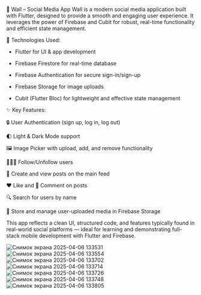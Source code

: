 📱 Wall – Social Media App
Wall is a modern social media application built with Flutter, designed to provide a smooth and engaging user experience. It leverages the power of Firebase and Cubit for robust, real-time functionality and efficient state management.

🔧 Technologies Used:

 - Flutter for UI & app development

 - Firebase Firestore for real-time database

 - Firebase Authentication for secure sign-in/sign-up

 - Firebase Storage for image uploads

 - Cubit (Flutter Bloc) for lightweight and effective state management


✨ Key Features:

🔒 User Authentication (sign up, log in, log out)

🌓 Light & Dark Mode support

🖼️ Image Picker with upload, add, and remove functionality

🧑‍🤝‍🧑 Follow/Unfollow users

📝 Create and view posts on the main feed

❤️ Like and 💬 Comment on posts

🔍 Search for users by name

📂 Store and manage user-uploaded media in Firebase Storage

This app reflects a clean UI, structured code, and features typically found in real-world social platforms — ideal for learning and demonstrating full-stack mobile development with Flutter and Firebase.


![Снимок экрана 2025-04-06 133531](https://github.com/user-attachments/assets/986e39ec-0ea2-4969-8b9a-65d864f27534)
![Снимок экрана 2025-04-06 133554](https://github.com/user-attachments/assets/aaae6cf8-4188-4d03-aad2-e17a5dff2160)
![Снимок экрана 2025-04-06 133702](https://github.com/user-attachments/assets/1d948c45-ea10-4d2b-ab34-9a433ce5bca4)
![Снимок экрана 2025-04-06 133714](https://github.com/user-attachments/assets/4e7d6ec4-1f6e-48e8-8021-223972e446c3)
![Снимок экрана 2025-04-06 133726](https://github.com/user-attachments/assets/8b58ea02-fcca-40eb-8ba5-a208ccb1e79f)
![Снимок экрана 2025-04-06 133748](https://github.com/user-attachments/assets/4d27a68d-e1d1-4f82-8ae9-3b1a1cecc6dc)
![Снимок экрана 2025-04-06 133805](https://github.com/user-attachments/assets/682686ed-fc39-4a48-894c-0980f675eae5)
